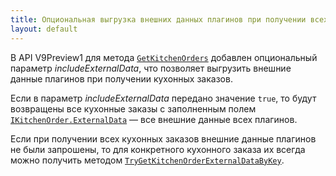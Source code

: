 ```yaml
---
title: Опциональная выгрузка внешних данных плагинов при получении всех кухонных заказов
layout: default
---
```


В API V9Preview1 для метода [`GetKitchenOrders`](https://iiko.github.io/front.api.sdk/v9/html/M_Resto_Front_Api_IOperationService_GetKitchenOrders.htm) добавлен опциональный параметр _includeExternalData_, что позволяет выгрузить внешние данные плагинов при получении кухонных заказов.

Если в параметр _includeExternalData_ передано значение `true`, то будут возвращены все кухонные заказы с заполненным полем [`IKitchenOrder.ExternalData`](https://iiko.github.io/front.api.sdk/v9/html/P_Resto_Front_Api_Data_Kitchen_IKitchenOrder_ExternalData.htm) — все внешние данные всех плагинов.

Если при получении всех кухонных заказов внешние данные плагинов не были запрошены, то для конкретного кухонного заказа их всегда можно получить методом [`TryGetKitchenOrderExternalDataByKey`](https://iiko.github.io/front.api.sdk/v9/html/M_Resto_Front_Api_IOperationService_TryGetKitchenOrderExternalDataByKey.htm).